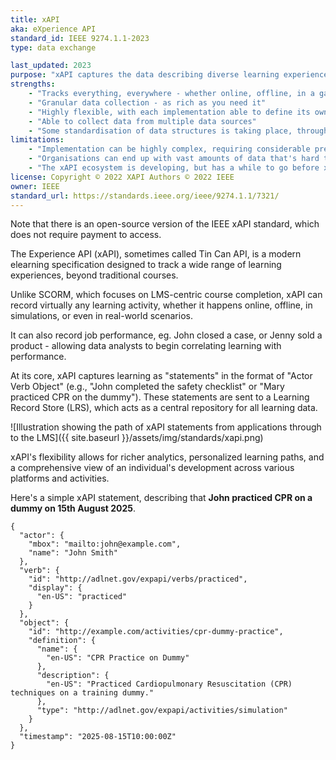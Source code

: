 ```yaml
---
title: xAPI
aka: eXperience API
standard_id: IEEE 9274.1.1-2023
type: data exchange

last_updated: 2023
purpose: "xAPI captures the data describing diverse learning experiences, enabling detailed tracking beyond traditional courses."
strengths:
    - "Tracks everything, everywhere - whether online, offline, in a game, a simulation, or even real-world activities"
    - "Granular data collection - as rich as you need it"
    - "Highly flexible, with each implementation able to define its own verbs and objects"
    - "Able to collect data from multiple data sources"
    - "Some standardisation of data structures is taking place, through contextualised 'profiles', such as cmi5"
limitations:
    - "Implementation can be highly complex, requiring considerable pre-work on defining the data structures required"
    - "Organisations can end up with vast amounts of data that's hard to interpret"
    - "The xAPI ecosystem is developing, but has a while to go before xAPI becomes mainstream"
license: Copyright © 2022 XAPI Authors © 2022 IEEE
owner: IEEE
standard_url: https://standards.ieee.org/ieee/9274.1.1/7321/
---
```


Note that there is an open-source version of the IEEE xAPI standard, which does not require payment to access.

The Experience API (xAPI), sometimes called Tin Can API, is a modern elearning specification designed to track a wide range of learning experiences, beyond traditional courses.

Unlike SCORM, which focuses on LMS-centric course completion, xAPI can record virtually any learning activity, whether it happens online, offline, in simulations, or even in real-world scenarios.

It can also record job performance, eg. John closed a case, or Jenny sold a product - allowing data analysts to begin correlating learning with performance.

At its core, xAPI captures learning as "statements" in the format of "Actor Verb Object" (e.g., "John completed the safety checklist" or "Mary practiced CPR on the dummy"). These statements are sent to a Learning Record Store (LRS), which acts as a central repository for all learning data.

![Illustration showing the path of xAPI statements from applications through to the LMS]({{ site.baseurl }}/assets/img/standards/xapi.png)

xAPI's flexibility allows for richer analytics, personalized learning paths, and a comprehensive view of an individual's development across various platforms and activities.

Here's a simple xAPI statement, describing that **John practiced CPR on a dummy on 15th August 2025**.

```
{
  "actor": {
    "mbox": "mailto:john@example.com",
    "name": "John Smith"
  },
  "verb": {
    "id": "http://adlnet.gov/expapi/verbs/practiced",
    "display": {
      "en-US": "practiced"
    }
  },
  "object": {
    "id": "http://example.com/activities/cpr-dummy-practice",
    "definition": {
      "name": {
        "en-US": "CPR Practice on Dummy"
      },
      "description": {
        "en-US": "Practiced Cardiopulmonary Resuscitation (CPR) techniques on a training dummy."
      },
      "type": "http://adlnet.gov/expapi/activities/simulation"
    }
  },
  "timestamp": "2025-08-15T10:00:00Z"
}
```